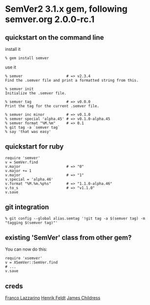 SemVer2 3.1.x gem, following semver.org 2.0.0-rc.1
======

quickstart on the command line
------------------------------
install it

    % gem install semver

use it

    % semver                    # => v2.3.4
    Find the .semver file and print a formatted string from this.

    % semver init
    Initialize the .semver file.

    % semver tag                # => v0.0.0
    Print the tag for the current .semver file.

    % semver inc minor          # => v0.1.0
    % semver special 'alpha.45' # => v0.1.0-alpha.45
    % semver format "%M.%m"     # => 0.1
    % git tag -a `semver tag`
    % say 'that was easy'

quickstart for ruby
-------------------

    require 'semver'
    v = SemVer.find
    v.major                     # => "0"
    v.major += 1
    v.major                     # => "1"
    v.special = 'alpha.46'
    v.format "%M.%m.%p%s"       # => "1.1.0-alpha.46"
    v.to_s                      # => "v1.1.0"
    v.save


git integration
---------------
    % git config --global alias.semtag '!git tag -a $(semver tag) -m "tagging $(semver tag)"'


existing 'SemVer' class from other gem?
---------------------------------------
You can now do this:

    require 'xsemver'
    v = XSemVer::SemVer.find
    # ...
    v.save

creds
-----
[Franco Lazzarino](mailto:flazzarino@gmail.com)
[Henrik Feldt](mailto:henrik@haf.se)
[James Childress](mailto:james@childr.es)
